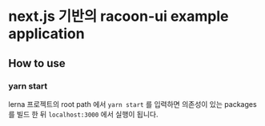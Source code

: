 # next.js 기반의 racoon-ui example application

## How to use

### yarn start

lerna 프로젝트의 root path 에서 `yarn start` 를 입력하면 의존성이 있는 packages 를 빌드 한 뒤 `localhost:3000` 에서 실행이 됩니다.
